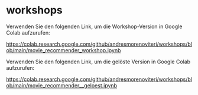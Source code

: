 # workshops
Verwenden Sie den folgenden Link, um die Workshop-Version in Google Colab aufzurufen:

https://colab.research.google.com/github/andresmorenoviteri/workshops/blob/main/movie_recommender_workshop.ipynb


Verwenden Sie den folgenden Link, um die gelöste Version in Google Colab aufzurufen:

https://colab.research.google.com/github/andresmorenoviteri/workshops/blob/main/movie_recommender__geloest.ipynb
